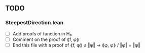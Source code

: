 ## TODO
### SteepestDirection.lean
- [ ] Add proofs of function in H₀
- [ ] Comment on the proof of ⟪f, φ⟫
- [ ] End this file with a proof of ⟪f, φ⟫ ≤ ‖φ‖ → ⟪φ, φ⟫ / ‖φ‖ = ‖φ‖